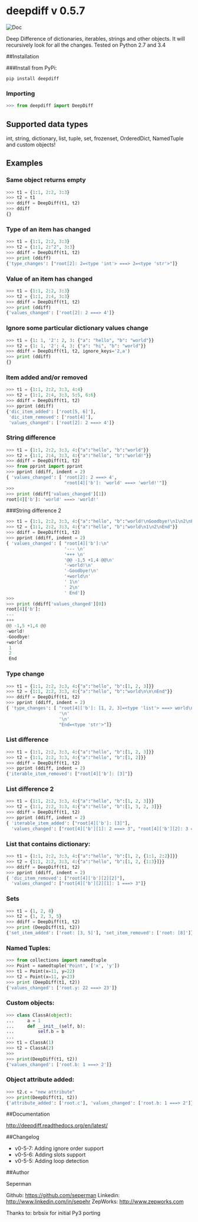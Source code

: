 # deepdiff v 0.5.7

![Doc](https://readthedocs.org/projects/deepdiff/badge/?version=latest)

Deep Difference of dictionaries, iterables, strings and other objects. It will recursively look for all the changes.
Tested on Python 2.7 and 3.4

##Installation

###Install from PyPi:

    pip install deepdiff

### Importing

```python
>>> from deepdiff import DeepDiff
```

## Supported data types

int, string, dictionary, list, tuple, set, frozenset, OrderedDict, NamedTuple and custom objects!


## Examples

### Same object returns empty

```python
>>> t1 = {1:1, 2:2, 3:3}
>>> t2 = t1
>>> ddiff = DeepDiff(t1, t2)
>>> ddiff
{}
```

### Type of an item has changed

```python
>>> t1 = {1:1, 2:2, 3:3}
>>> t2 = {1:1, 2:"2", 3:3}
>>> ddiff = DeepDiff(t1, t2)
>>> print (ddiff)
{'type_changes': ["root[2]: 2=<type 'int'> ===> 2=<type 'str'>"]}
```

### Value of an item has changed

```python
>>> t1 = {1:1, 2:2, 3:3}
>>> t2 = {1:1, 2:4, 3:3}
>>> ddiff = DeepDiff(t1, t2)
>>> print (ddiff)
{'values_changed': ['root[2]: 2 ===> 4']}
```

### Ignore some particular dictionary values change

```python
>>> t1 = {1: 1, '2': 2, 3: {"a": "hello", "b": "world"}}
>>> t2 = {1: 1, '2': 4, 3: {"a": "hi", "b": "world"}}
>>> ddiff = DeepDiff(t1, t2, ignore_keys='2,a')
>>> print (ddiff)
{}
```

### Item added and/or removed

```python
>>> t1 = {1:1, 2:2, 3:3, 4:4}
>>> t2 = {1:1, 2:4, 3:3, 5:5, 6:6}
>>> ddiff = DeepDiff(t1, t2)
>>> pprint (ddiff)
{'dic_item_added': ['root[5, 6]'],
 'dic_item_removed': ['root[4]'],
 'values_changed': ['root[2]: 2 ===> 4']}
```

### String difference

```python
>>> t1 = {1:1, 2:2, 3:3, 4:{"a":"hello", "b":"world"}}
>>> t2 = {1:1, 2:4, 3:3, 4:{"a":"hello", "b":"world!"}}
>>> ddiff = DeepDiff(t1, t2)
>>> from pprint import pprint
>>> pprint (ddiff, indent = 2)
{ 'values_changed': [ 'root[2]: 2 ===> 4',
                      "root[4]['b']: 'world' ===> 'world!'"]}
>>>
>>> print (ddiff['values_changed'][1])
root[4]['b']: 'world' ===> 'world!'
```

###String difference 2

```python
>>> t1 = {1:1, 2:2, 3:3, 4:{"a":"hello", "b":"world!\nGoodbye!\n1\n2\nEnd"}}
>>> t2 = {1:1, 2:2, 3:3, 4:{"a":"hello", "b":"world\n1\n2\nEnd"}}
>>> ddiff = DeepDiff(t1, t2)
>>> pprint (ddiff, indent = 2)
{ 'values_changed': [ "root[4]['b']:\n"
                      '--- \n'
                      '+++ \n'
                      '@@ -1,5 +1,4 @@\n'
                      '-world!\n'
                      '-Goodbye!\n'
                      '+world\n'
                      ' 1\n'
                      ' 2\n'
                      ' End']}
>>>
>>> print (ddiff['values_changed'][0])
root[4]['b']:
--- 
+++ 
@@ -1,5 +1,4 @@
-world!
-Goodbye!
+world
 1
 2
 End
```

### Type change

```python
>>> t1 = {1:1, 2:2, 3:3, 4:{"a":"hello", "b":[1, 2, 3]}}
>>> t2 = {1:1, 2:2, 3:3, 4:{"a":"hello", "b":"world\n\n\nEnd"}}
>>> ddiff = DeepDiff(t1, t2)
>>> pprint (ddiff, indent = 2)
{ 'type_changes': [ "root[4]['b']: [1, 2, 3]=<type 'list'> ===> world\n"
                    '\n'
                    '\n'
                    "End=<type 'str'>"]}
```

### List difference

```python
>>> t1 = {1:1, 2:2, 3:3, 4:{"a":"hello", "b":[1, 2, 3]}}
>>> t2 = {1:1, 2:2, 3:3, 4:{"a":"hello", "b":[1, 2]}}
>>> ddiff = DeepDiff(t1, t2)
>>> pprint (ddiff, indent = 2)
{'iterable_item_removed': ["root[4]['b']: [3]"]}
```

### List difference 2

```python
>>> t1 = {1:1, 2:2, 3:3, 4:{"a":"hello", "b":[1, 2, 3]}}
>>> t2 = {1:1, 2:2, 3:3, 4:{"a":"hello", "b":[1, 3, 2, 3]}}
>>> ddiff = DeepDiff(t1, t2)
>>> pprint (ddiff, indent = 2)
{ 'iterable_item_added': ["root[4]['b']: [3]"],
  'values_changed': ["root[4]['b'][1]: 2 ===> 3", "root[4]['b'][2]: 3 ===> 2"]}
```

### List that contains dictionary:

```python
>>> t1 = {1:1, 2:2, 3:3, 4:{"a":"hello", "b":[1, 2, {1:1, 2:2}]}}
>>> t2 = {1:1, 2:2, 3:3, 4:{"a":"hello", "b":[1, 2, {1:3}]}}
>>> ddiff = DeepDiff(t1, t2)
>>> pprint (ddiff, indent = 2)
{ 'dic_item_removed': ["root[4]['b'][2][2]"],
  'values_changed': ["root[4]['b'][2][1]: 1 ===> 3"]}
```

### Sets

```python
>>> t1 = {1, 2, 8}
>>> t2 = {1, 2, 3, 5}
>>> ddiff = DeepDiff(t1, t2)
>>> print (DeepDiff(t1, t2))
{'set_item_added': ['root: [3, 5]'], 'set_item_removed': ['root: [8]']}
```

### Named Tuples:

```python
>>> from collections import namedtuple
>>> Point = namedtuple('Point', ['x', 'y'])
>>> t1 = Point(x=11, y=22)
>>> t2 = Point(x=11, y=23)
>>> print (DeepDiff(t1, t2))
{'values_changed': ['root.y: 22 ===> 23']}
```

### Custom objects:

```python
>>> class ClassA(object):
...     a = 1
...     def __init__(self, b):
...         self.b = b
...
>>> t1 = ClassA(1)
>>> t2 = ClassA(2)
>>>
>>> print(DeepDiff(t1, t2))
{'values_changed': ['root.b: 1 ===> 2']}
```

### Object attribute added:

```python
>>> t2.c = "new attribute"
>>> print(DeepDiff(t1, t2))
{'attribute_added': ['root.c'], 'values_changed': ['root.b: 1 ===> 2']}
```


##Documentation

<http://deepdiff.readthedocs.org/en/latest/>

##Changelog

- v0-5-7: Adding ignore order support
- v0-5-6: Adding slots support
- v0-5-5: Adding loop detection

##Author

Seperman

Github:  <https://github.com/seperman>
Linkedin:  <http://www.linkedin.com/in/sepehr>
ZepWorks:   <http://www.zepworks.com>

Thanks to:
brbsix for initial Py3 porting
